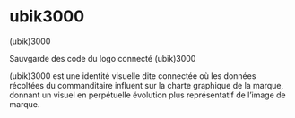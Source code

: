 # ubik3000
(ubik)3000

Sauvgarde des code du logo connecté (ubik)3000

(ubik)3000 est une identité visuelle dite connectée où les données récoltées du commanditaire influent sur la charte graphique de la marque, donnant un visuel en perpétuelle évolution plus représentatif de l’image de marque.